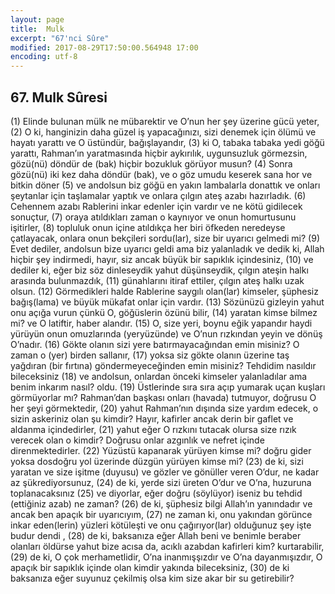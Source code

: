 ```yaml
---
layout: page
title:  Mulk
excerpt: "67'nci Sûre"
modified: 2017-08-29T17:50:00.564948 17:00
encoding: utf-8
---
```


## 67. Mulk Sûresi

(1) Elinde bulunan mülk ne mübarektir ve O’nun her şey üzerine gücü yeter,
(2) O ki, hanginizin daha güzel iş yapacağınızı, sizi denemek için ölümü ve hayatı yarattı ve O üstündür, bağışlayandır,
(3) ki O, tabaka tabaka yedi göğü yarattı, Rahman’ın yaratmasında hiçbir aykırılık, uygunsuzluk görmezsin, gözü(nü) döndür de (bak) hiçbir bozukluk görüyor musun?
(4) Sonra gözü(nü) iki kez daha döndür (bak), ve o göz umudu keserek sana hor ve bitkin döner
(5) ve andolsun biz göğü en yakın lambalarla donattık ve onları şeytanlar için taşlamalar yaptık ve onlara çılgın ateş azabı hazırladık.
(6) Cehennem azabı Rablerini inkar edenler için vardır ve ne kötü gidilecek sonuçtur,
(7) oraya atıldıkları zaman o kaynıyor ve onun homurtusunu işitirler, 
(8) topluluk onun içine atıldıkça her biri öfkeden neredeyse çatlayacak, onlara onun bekçileri sordu(lar), size bir uyarıcı gelmedi mi?
(9) Evet dediler, andolsun bize uyarıcı geldi ama biz yalanladık ve dedik ki, Allah hiçbir şey indirmedi, hayır, siz ancak büyük bir sapıklık içindesiniz,
(10) ve dediler ki, eğer biz söz dinleseydik yahut düşünseydik, çılgın ateşin halkı arasında bulunmazdık,
(11) günahlarını itiraf ettiler, çılgın ateş halkı uzak olsun.
(12) Görmedikleri halde Rablerine saygılı olan(lar) kimseler, şüphesiz bağış(lama) ve büyük mükafat onlar için vardır.
(13) Sözünüzü gizleyin yahut onu açığa vurun çünkü O, göğüslerin özünü bilir,
(14) yaratan kimse bilmez mi? ve O latiftir, haber alandır.
(15) O, size yeri, boynu eğik yapandır haydi yürüyün onun omuzlarında (yeryüzünde) ve O’nun rızkından yeyin ve dönüş O’nadır.
(16) Gökte olanın sizi yere batırmayacağından emin misiniz? O zaman o (yer) birden sallanır,
(17) yoksa siz gökte olanın üzerine taş yağdıran (bir fırtına) göndermeyeceğinden emin misiniz? Tehdidim nasıldır bileceksiniz
(18) ve andolsun, onlardan önceki kimseler yalanladılar ama benim inkarım nasıl? oldu. 
(19) Üstlerinde sıra sıra açıp yumarak uçan kuşları görmüyorlar mı? Rahman’dan başkası onları (havada) tutmuyor, doğrusu O her şeyi görmektedir,
(20) yahut Rahman’nın dışında size yardım edecek, o sizin askeriniz olan şu kimdir? Hayır, kafirler ancak derin bir gaflet ve aldanma içindedirler,
(21) yahut eğer O rızkını tutacak olursa size rızık verecek olan o kimdir? Doğrusu onlar azgınlık ve nefret içinde direnmektedirler.
(22) Yüzüstü kapanarak yürüyen kimse mi? doğru gider yoksa dosdoğru yol üzerinde düzgün yürüyen kimse mi?
(23) de ki, sizi yaratan ve size işitme (duyusu) ve gözler ve gönüller veren O’dur, ne kadar az şükrediyorsunuz,
(24) de ki, yerde sizi üreten O’dur ve O’na, huzuruna toplanacaksınız
(25) ve diyorlar, eğer doğru (söylüyor) iseniz bu tehdid (ettiğiniz azab) ne zaman? 
(26) de ki, şüphesiz bilgi Allah’ın yanındadır ve ancak ben apaçık bir uyarıcıyım,
(27) ne zaman ki, onu yakından görünce inkar eden(lerin) yüzleri kötüleşti ve onu çağırıyor(lar) olduğunuz şey işte budur dendi ,
(28) de ki, baksanıza eğer Allah beni ve benimle beraber olanları öldürse yahut bize acısa da, acıklı azabdan kafirleri kim? kurtarabilir,
(29) de ki, O çok merhametlidir, O’na inanmışşızdır ve O’na dayanmışızdır, O apaçık bir sapıklık içinde olan kimdir yakında bileceksiniz,
(30) de ki baksanıza eğer suyunuz çekilmiş olsa kim size akar bir su  getirebilir?
